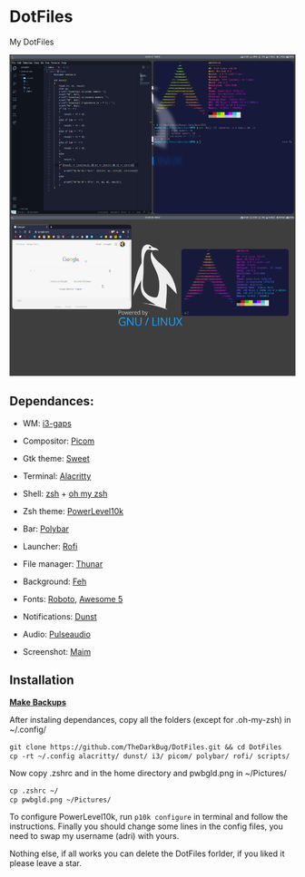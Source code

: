 # DotFiles

My DotFiles

![dotfiles.png](https://github.com/TheDarkBug/DotFiles/blob/main/dotfiles.png)

## Dependances:

- WM: [i3-gaps](https://aur.archlinux.org/packages/i3-gaps/)

- Compositor: [Picom](https://wiki.archlinux.org/index.php/Picom)

- Gtk theme: [Sweet](https://github.com/EliverLara/Sweet)

- Terminal: [Alacritty](https://wiki.archlinux.org/index.php/Alacritty)

- Shell: [zsh](https://wiki.archlinux.org/index.php/zsh) + [oh my zsh](https://ohmyz.sh/)

- Zsh theme: [PowerLevel10k](https://github.com/romkatv/powerlevel10k)

- Bar: [Polybar](https://wiki.archlinux.org/index.php/Polybar)

- Launcher: [Rofi](https://wiki.archlinux.org/index.php/Rofi)

- File manager: [Thunar](https://wiki.archlinux.org/index.php/Thunar)

- Background: [Feh](https://feh.finalrewind.org/)

- Fonts: [Roboto](https://fonts.google.com/specimen/Roboto), [Awesome 5](https://fontawesome.com/)

- Notifications: [Dunst](https://dunst-project.org/)

- Audio: [Pulseaudio](https://en.wikipedia.org/wiki/PulseAudio)

- Screenshot: [Maim](https://github.com/naelstrof/maim)

## Installation

**<u>Make Backups</u>**

After instaling dependances, copy all the folders (except for .oh-my-zsh) in ~/.config/

```shell
git clone https://github.com/TheDarkBug/DotFiles.git && cd DotFiles
cp -rt ~/.config alacritty/ dunst/ i3/ picom/ polybar/ rofi/ scripts/
```

Now copy .zshrc and in the home directory and pwbgld.png in ~/Pictures/

```shell
cp .zshrc ~/
cp pwbgld.png ~/Pictures/
```

To configure PowerLevel10k, run ```p10k configure``` in terminal and follow the instructions.
Finally you should change some lines in the config files, you need to swap my username (adri) with yours.

Nothing else, if all works you can delete the DotFiles forlder, if you liked it please leave a star.
